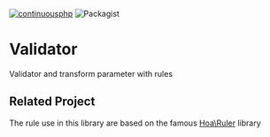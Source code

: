 [![continuousphp](https://img.shields.io/continuousphp/git-hub/Pierozi/Validator/master.svg)](https://app.continuousphp.com/git-hub/Pierozi/Validator) ![Packagist](https://img.shields.io/packagist/v/plab/validator.svg)

# Validator
Validator and transform parameter with rules

## Related Project
The rule use in this library are based on the famous [Hoa\Ruler](github.com/hoaproject/ruler) library
